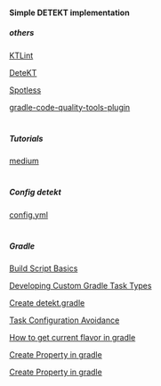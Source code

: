 #### Simple DETEKT implementation

##### others

[KTLint](https://github.com/pinterest/ktlint)

[DeteKT](https://github.com/detekt/detekt)

[Spotless](https://github.com/diffplug/spotless/tree/main/plugin-gradle)

[gradle-code-quality-tools-plugin](https://github.com/vanniktech/gradle-code-quality-tools-plugin)

#

##### Tutorials

[medium](https://hofstede-matheus.medium.com/improve-code-quality-with-ktlint-detekt-and-git-hooks-d173722594e4)

#

##### Config detekt

[config.yml](https://github.com/cortinico/kotlin-android-template/blob/main/config/detekt/detekt.yml)

#

##### Gradle

[Build Script Basics](https://docs.gradle.org/current/userguide/tutorial_using_tasks.html)

[Developing Custom Gradle Task Types](https://docs.gradle.org/current/userguide/custom_tasks.html)

[Create detekt.gradle](https://gist.github.com/IslamKhSh/5a0c3c12f8def60ae1022311119a6f42#file-detekt-gradle)

[Task Configuration Avoidance](https://docs.gradle.org/current/userguide/task_configuration_avoidance.html)

[How to get current flavor in gradle](https://stackoverflow.com/questions/30621183/how-to-get-current-flavor-in-gradle)

[Create Property in gradle](https://stackoverflow.com/questions/40080314/gradle-build-if-then-else-possible)

[Create Property in gradle](https://stackoverflow.com/questions/41426231/detect-if-library-is-build-independently-or-as-application-dependency-with-gradl)
